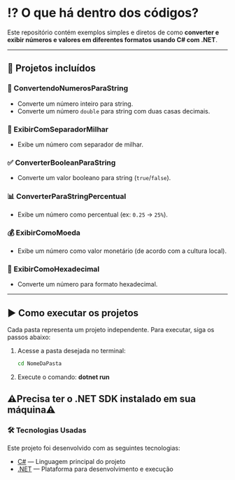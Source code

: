 # ⁉️ O que há dentro dos códigos?

Este repositório contém exemplos simples e diretos de como **converter e exibir números e valores em diferentes formatos usando C# com .NET**.

---

## 📁 Projetos incluídos

### 🔢 ConvertendoNumerosParaString
- Converte um número inteiro para string.
- Converte um número `double` para string com duas casas decimais.

### 📍 ExibirComSeparadorMilhar
- Exibe um número com separador de milhar.

### ✅ ConverterBooleanParaString
- Converte um valor booleano para string (`true`/`false`).

### 📊 ConverterParaStringPercentual
- Exibe um número como percentual (ex: `0.25` → `25%`).

### 💰 ExibirComoMoeda
- Exibe um número como valor monetário (de acordo com a cultura local).

### 🔢 ExibirComoHexadecimal
- Converte um número para formato hexadecimal.

---

## ▶️ Como executar os projetos

Cada pasta representa um projeto independente. Para executar, siga os passos abaixo:

1. Acesse a pasta desejada no terminal:
   ```bash
   cd NomeDaPasta

2. Execute o comando:
**dotnet run**

**⚠️Precisa ter o .NET SDK instalado em sua máquina⚠️**
---

### 🛠 Tecnologias Usadas

Este projeto foi desenvolvido com as seguintes tecnologias:

- [C#](https://learn.microsoft.com/pt-br/dotnet/csharp/) — Linguagem principal do projeto
- [.NET](https://dotnet.microsoft.com/) — Plataforma para desenvolvimento e execução